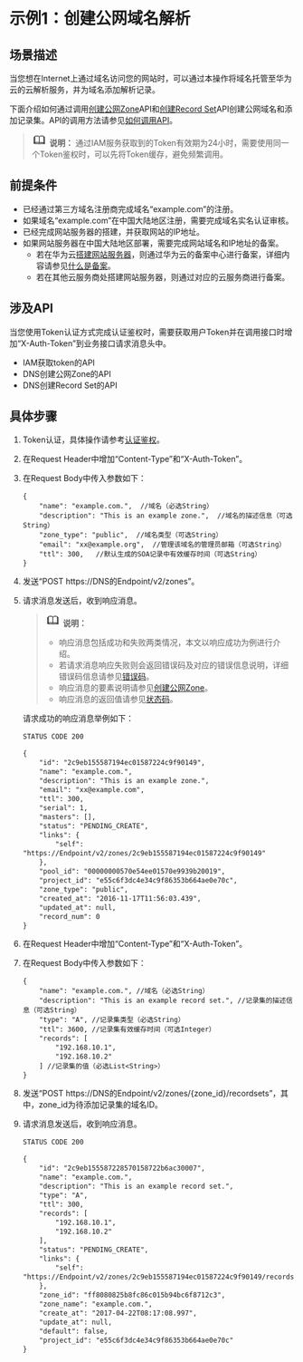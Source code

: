 # 示例1：创建公网域名解析<a name="dns_api_40002"></a>

## 场景描述<a name="section10781336"></a>

当您想在Internet上通过域名访问您的网站时，可以通过本操作将域名托管至华为云的云解析服务，并为域名添加解析记录。

下面介绍如何通过调用[创建公网Zone](创建公网Zone.md)API和[创建Record Set](创建Record-Set.md)API创建公网域名和添加记录集。API的调用方法请参见[如何调用API](如何调用API.md)。

>![](public_sys-resources/icon-note.gif) **说明：** 
>通过IAM服务获取到的Token有效期为24小时，需要使用同一个Token鉴权时，可以先将Token缓存，避免频繁调用。

## 前提条件<a name="section55791211124014"></a>

-   已经通过第三方域名注册商完成域名“example.com”的注册。
-   如果域名“example.com”在中国大陆地区注册，需要完成域名实名认证审核。
-   已经完成网站服务器的搭建，并获取网站的IP地址。
-   如果网站服务器在中国大陆地区部署，需要完成网站域名和IP地址的备案。
    -   若在华为云[搭建网站服务器](https://support.huaweicloud.com/bestpractice-ecs/ecs_web_0001.html)，则通过华为云的备案中心进行备案，详细内容请参见[什么是备案](https://support.huaweicloud.com/icprb-icp/zh-cn_topic_0115815923.html)。
    -   若在其他云服务商处搭建网站服务器，则通过对应的云服务商进行备案。


## 涉及API<a name="section872994"></a>

当您使用Token认证方式完成认证鉴权时，需要获取用户Token并在调用接口时增加“X-Auth-Token”到业务接口请求消息头中。

-   IAM获取token的API
-   DNS创建公网Zone的API
-   DNS创建Record Set的API

## 具体步骤<a name="section8131183711513"></a>

1.  Token认证，具体操作请参考[认证鉴权](认证鉴权.md)。
2.  在Request Header中增加“Content-Type”和“X-Auth-Token”。
3.  在Request Body中传入参数如下：

    ```
    {
        "name": "example.com.",  //域名（必选String）
        "description": "This is an example zone.",  //域名的描述信息（可选String）
        "zone_type": "public",  //域名类型（可选String）
        "email": "xx@example.org",  //管理该域名的管理员邮箱（可选String）
        "ttl": 300,   //默认生成的SOA记录中有效缓存时间（可选String）
    }
    ```

4.  发送“POST  https://DNS的Endpoint/v2/zones”。
5.  请求消息发送后，收到响应消息。

    >![](public_sys-resources/icon-note.gif) **说明：** 
    >-   响应消息包括成功和失败两类情况，本文以响应成功为例进行介绍。
    >-   若请求消息响应失败则会返回错误码及对应的错误信息说明，详细错误码信息请参见[错误码](错误码.md)。
    >-   响应消息的要素说明请参见[创建公网Zone](创建公网Zone.md)。
    >-   响应消息的返回值请参见[状态码](状态码.md)。

    请求成功的响应消息举例如下：

    ```
    STATUS CODE 200
    ```

    ```
    {
        "id": "2c9eb155587194ec01587224c9f90149",
        "name": "example.com.",
        "description": "This is an example zone.",
        "email": "xx@example.com",
        "ttl": 300,
        "serial": 1,
        "masters": [],
        "status": "PENDING_CREATE",
        "links": {
            "self": "https://Endpoint/v2/zones/2c9eb155587194ec01587224c9f90149"
        },
        "pool_id": "00000000570e54ee01570e9939b20019",
        "project_id": "e55c6f3dc4e34c9f86353b664ae0e70c",
        "zone_type": "public",
        "created_at": "2016-11-17T11:56:03.439",
        "updated_at": null,
        "record_num": 0
    }
    
    ```

6.  在Request Header中增加“Content-Type”和“X-Auth-Token”。
7.  在Request Body中传入参数如下：

    ```
    {
        "name": "example.com.", //域名（必选String）
        "description": "This is an example record set.", //记录集的描述信息（可选String）
        "type": "A", //记录集类型（必选String）
        "ttl": 3600, //记录集有效缓存时间（可选Integer）
        "records": [ 
            "192.168.10.1", 
            "192.168.10.2"
        ] //记录集的值（必选List<String>）
    }
    ```

8.  发送“POST  https://DNS的Endpoint/v2/zones/\{zone\_id\}/recordsets”，其中，zone\_id为待添加记录集的域名ID。
9.  请求消息发送后，收到响应消息。

    ```
    STATUS CODE 200
    ```

    ```
    {
        "id": "2c9eb155587228570158722b6ac30007",
        "name": "example.com.",
        "description": "This is an example record set.",
        "type": "A",
        "ttl": 300,
        "records": [
            "192.168.10.1",
            "192.168.10.2"
        ],
        "status": "PENDING_CREATE",
        "links": {
            "self": "https://Endpoint/v2/zones/2c9eb155587194ec01587224c9f90149/recordsets/2c9eb155587228570158722b6ac30007"
        },
        "zone_id": "ff8080825b8fc86c015b94bc6f8712c3",
        "zone_name": "example.com.",
        "create_at": "2017-04-22T08:17:08.997",
        "update_at": null,
        "default": false,
        "project_id": "e55c6f3dc4e34c9f86353b664ae0e70c"
    }
    ```


